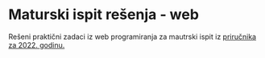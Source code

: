 # Maturski ispit rešenja - web

Rešeni praktični zadaci iz web programiranja za mautrski ispit iz [priručnika za 2022. godinu.](https://zuov.gov.rs/download/elektrotehnicar-informacionih-tehnologija/)
